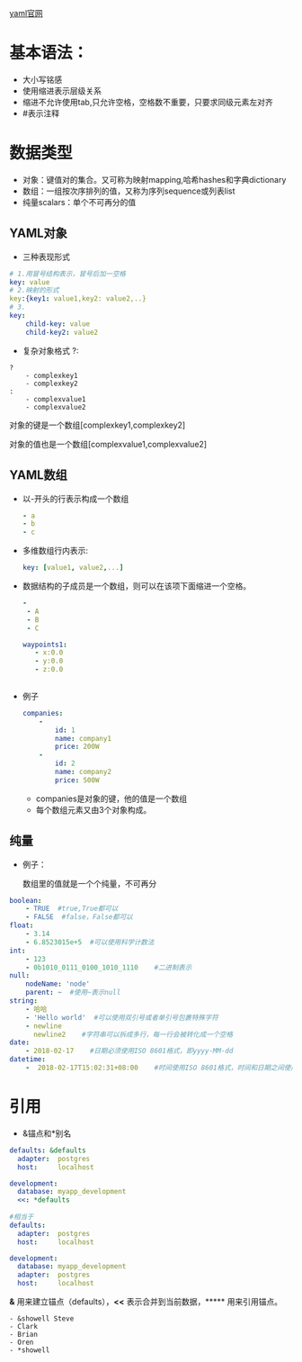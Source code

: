 [yaml官网](https://yaml.org/)

# 基本语法：

- 大小写铭感
- 使用缩进表示层级关系
- 缩进不允许使用tab,只允许空格，空格数不重要，只要求同级元素左对齐
- #表示注释

# 数据类型

- 对象：键值对的集合。又可称为映射mapping,哈希hashes和字典dictionary
- 数组：一组按次序排列的值，又称为序列sequence或列表list
- 纯量scalars：单个不可再分的值

## YAML对象

- 三种表现形式

```yaml
# 1.用冒号结构表示，冒号后加一空格
key: value
# 2.映射的形式
key:{key1: value1,key2: value2,..}
# 3.
key:
	child-key: value
	child-key2: value2
```

- 复杂对象格式  ?:

```
?
	- complexkey1
	- complexkey2
:
	- complexvalue1
	- complexvalue2
```

对象的键是一个数组[complexkey1,complexkey2]

对象的值也是一个数组[complexvalue1,complexvalue2]

## YAML数组

- 以-开头的行表示构成一个数组

  ```yaml
  - a
  - b
  - c
  ```

- 多维数组行内表示:

  ```yaml
  key: [value1, value2,...]
  ```

- 数据结构的子成员是一个数组，则可以在该项下面缩进一个空格。

  ```yaml
  - 
   - A
   - B
   - C
  ```

  ```yaml
  waypoints1:
     - x:0.0
     - y:0.0
     - z:0.0
     
  ```

  

- 例子

  ```yaml
  companies:
      -
          id: 1
          name: company1
          price: 200W
      -
          id: 2
          name: company2
          price: 500W
  ```

  - companies是对象的键，他的值是一个数组
  - 每个数组元素又由3个对象构成。

## 纯量

- 例子：

  数组里的值就是一个个纯量，不可再分

```yaml
boolean: 
    - TRUE  #true,True都可以
    - FALSE  #false，False都可以
float:
    - 3.14
    - 6.8523015e+5  #可以使用科学计数法
int:
    - 123
    - 0b1010_0111_0100_1010_1110    #二进制表示
null:
    nodeName: 'node'
    parent: ~  #使用~表示null
string:
    - 哈哈
    - 'Hello world'  #可以使用双引号或者单引号包裹特殊字符
    - newline
      newline2    #字符串可以拆成多行，每一行会被转化成一个空格
date:
    - 2018-02-17    #日期必须使用ISO 8601格式，即yyyy-MM-dd
datetime: 
    -  2018-02-17T15:02:31+08:00    #时间使用ISO 8601格式，时间和日期之间使用T连接，最后使用+代表时区
```

# 引用

- &锚点和*别名

```yaml
defaults: &defaults
  adapter:  postgres
  host:     localhost

development:
  database: myapp_development
  <<: *defaults
  
#相当于
defaults:
  adapter:  postgres
  host:     localhost

development:
  database: myapp_development
  adapter:  postgres
  host:     localhost
```

**&** 用来建立锚点（defaults），**<<** 表示合并到当前数据，***** 用来引用锚点。

```
- &showell Steve 
- Clark 
- Brian 
- Oren 
- *showell 
```

